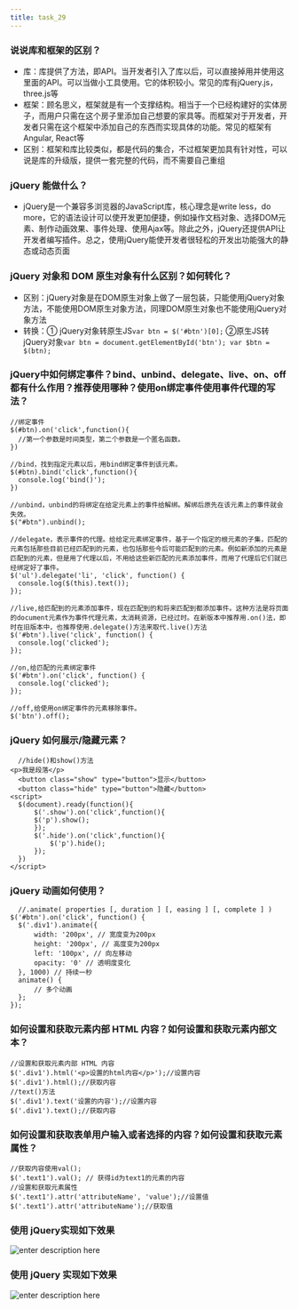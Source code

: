 ```yaml
---
title: task_29
---
```

### 说说库和框架的区别？

 - 库：库提供了方法，即API。当开发者引入了库以后，可以直接掉用并使用这里面的API。可以当做小工具使用。它的体积较小。常见的库有jQuery.js，three.js等
 - 框架：顾名思义，框架就是有一个支撑结构。相当于一个已经构建好的实体房子，而用户只需在这个房子里添加自己想要的家具等。而框架对于开发者，开发者只需在这个框架中添加自己的东西而实现具体的功能。常见的框架有Angular, React等
 - 区别：框架和库比较类似，都是代码的集合，不过框架更加具有针对性，可以说是库的升级版，提供一套完整的代码，而不需要自己重组

###  jQuery 能做什么？

 - jQuery是一个兼容多浏览器的JavaScript库，核心理念是write less，do more，它的语法设计可以使开发更加便捷，例如操作文档对象、选择DOM元素、制作动画效果、事件处理、使用Ajax等。除此之外，jQuery还提供API让开发者编写插件。总之，使用jQuery能使开发者很轻松的开发出功能强大的静态或动态页面

### jQuery 对象和 DOM 原生对象有什么区别？如何转化？

 - 区别：jQuery对象是在DOM原生对象上做了一层包装，只能使用jQuery对象方法，不能使用DOM原生对象方法，同理DOM原生对象也不能使用jQuery对象方法
 - 转换：① jQuery对象转原生JS`var btn = $('#btn')[0];` ②原生JS转jQuery对象`var btn = document.getElementById('btn'); var $btn = $(btn);`

### jQuery中如何绑定事件？bind、unbind、delegate、live、on、off都有什么作用？推荐使用哪种？使用on绑定事件使用事件代理的写法？
```
//绑定事件
$(#btn).on('click',function(){
  //第一个参数是时间类型，第二个参数是一个匿名函数。
})
```
```
//bind，找到指定元素以后，用bind绑定事件到该元素。
$(#btn).bind('click',function(){
  console.log('bind()');
})
```
```
//unbind，unbind的将绑定在给定元素上的事件给解绑。解绑后原先在该元素上的事件就会失效。
$("#btn").unbind();
```
```
//delegate，表示事件的代理。给给定元素绑定事件，基于一个指定的根元素的子集，匹配的元素包括那些目前已经匹配到的元素，也包括那些今后可能匹配到的元素。例如新添加的元素是匹配到的元素，但是用了代理以后，不用给这些新匹配的元素添加事件，而用了代理后它们就已经绑定好了事件。
$('ul').delegate('li', 'click', function() {
  console.log($(this).text());
});
```
```
//live,给匹配到的元素添加事件，现在匹配到的和将来匹配到都添加事件。这种方法是将页面的document元素作为事件代理元素，太消耗资源，已经过时。在新版本中推荐用.on()法，即时在旧版本中，也推荐使用.delegate()方法来取代.live()方法
$('#btn').live('click', function() {
  console.log('clicked');
});
```
```
//on,给匹配的元素绑定事件
$('#btn').on('click', function() {
  console.log('clicked');
});
```
```
//off,给使用on绑定事件的元素移除事件。
$('btn').off();
```
### jQuery 如何展示/隐藏元素？
```
  //hide()和show()方法
<p>我是段落</p>
  <button class="show" type="button">显示</button>
  <button class="hide" type="button">隐藏</button>
<script>
  $(document).ready(function(){
      $('.show').on('click',function(){
      $('p').show();
      });
      $('.hide').on('click',function(){
          $('p').hide();
      });
  })
</script>
```
### jQuery 动画如何使用？
```
  //.animate( properties [, duration ] [, easing ] [, complete ] )
$('#btn').on('click', function() {
  $('.div1').animate({
      width: '200px', // 宽度变为200px
      height: '200px', // 高度变为200px
      left: '100px', // 向左移动
      opacity: '0' // 透明度变化
  }, 1000) // 持续一秒
  animate() {
      // 多个动画
  }; 
});
```
### 如何设置和获取元素内部 HTML 内容？如何设置和获取元素内部文本？
```
//设置和获取元素内部 HTML 内容
$('.div1').html('<p>设置的html内容</p>');//设置内容
$('.div1').html();//获取内容
//text()方法
$('.div1').text('设置的内容');//设置内容
$('.div1').text();//获取内容
```
### 如何设置和获取表单用户输入或者选择的内容？如何设置和获取元素属性？
```
//获取内容使用val();
$('.text1').val(); // 获得id为text1的元素的内容
//设置和获取元素属性
$('.text1').attr('attributeName', 'value');//设置值
$('.text1').attr('attributeName');//获取值
```
### 使用 jQuery实现如下效果
![enter description here][1]

### 使用 jQuery 实现如下效果
![enter description here][2]


  [1]: http://home.jscode.me/uploads/default/original/1X/6fa8fcceae2302be6e3edf5040fe24c44c44c77f.gif
  [2]: http://home.jscode.me/uploads/default/optimized/1X/40ce161fccb9c958ce39bc6caf6b142eec3a1fe8_1_690x498.gif